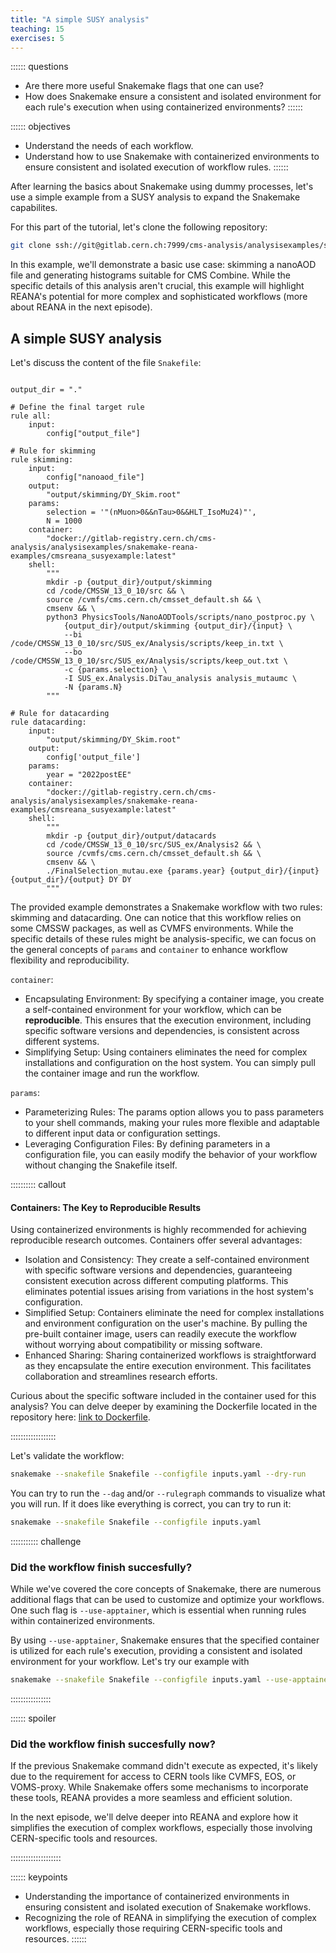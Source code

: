 ```yaml
---
title: "A simple SUSY analysis"
teaching: 15 
exercises: 5
---
```


:::::: questions
 - Are there more useful Snakemake flags that one can use? 
 - How does Snakemake ensure a consistent and isolated environment for each rule's execution when using containerized environments?
::::::

:::::: objectives
 - Understand the needs of each workflow.
 - Understand how to use Snakemake with containerized environments to ensure consistent and isolated execution of workflow rules.
::::::

After learning the basics about Snakemake using dummy processes, let's use a simple example from a SUSY analysis to expand the Snakemake capabilites. 

For this part of the tutorial, let's clone the following repository:
```BASH
git clone ssh://git@gitlab.cern.ch:7999/cms-analysis/analysisexamples/snakemake-reana-examples/cmsreana_susyexample.git
```

In this example, we'll demonstrate a basic use case: skimming a nanoAOD file and generating histograms suitable for CMS Combine. While the specific details of this analysis aren't crucial, this example will highlight REANA's potential for more complex and sophisticated workflows (more about REANA in the next episode). 

## A simple SUSY analysis

Let's discuss the content of the file `Snakefile`:

```

output_dir = "."

# Define the final target rule
rule all:
    input:
        config["output_file"]

# Rule for skimming
rule skimming:
    input:
        config["nanoaod_file"]
    output:
        "output/skimming/DY_Skim.root"
    params:
        selection = '"(nMuon>0&&nTau>0&&HLT_IsoMu24)"',
        N = 1000
    container:
        "docker://gitlab-registry.cern.ch/cms-analysis/analysisexamples/snakemake-reana-examples/cmsreana_susyexample:latest"
    shell:
        """
        mkdir -p {output_dir}/output/skimming
        cd /code/CMSSW_13_0_10/src && \
        source /cvmfs/cms.cern.ch/cmsset_default.sh && \
        cmsenv && \
        python3 PhysicsTools/NanoAODTools/scripts/nano_postproc.py \
            {output_dir}/output/skimming {output_dir}/{input} \
            --bi /code/CMSSW_13_0_10/src/SUS_ex/Analysis/scripts/keep_in.txt \
            --bo /code/CMSSW_13_0_10/src/SUS_ex/Analysis/scripts/keep_out.txt \
            -c {params.selection} \
            -I SUS_ex.Analysis.DiTau_analysis analysis_mutaumc \
            -N {params.N}
        """

# Rule for datacarding
rule datacarding:
    input:
        "output/skimming/DY_Skim.root"
    output:
        config['output_file']
    params:
        year = "2022postEE"
    container:
        "docker://gitlab-registry.cern.ch/cms-analysis/analysisexamples/snakemake-reana-examples/cmsreana_susyexample:latest"
    shell:
        """
        mkdir -p {output_dir}/output/datacards
        cd /code/CMSSW_13_0_10/src/SUS_ex/Analysis2 && \
        source /cvmfs/cms.cern.ch/cmsset_default.sh && \
        cmsenv && \
        ./FinalSelection_mutau.exe {params.year} {output_dir}/{input} {output_dir}/{output} DY DY
        """

```

The provided example demonstrates a Snakemake workflow with two rules: 
skimming and datacarding. One can notice that this workflow relies on some CMSSW packages, as well as CVMFS environments. While the specific details of these rules might be analysis-specific, we can focus on the general concepts of `params` and `container` to enhance workflow flexibility and reproducibility.

`container`:

 * Encapsulating Environment: By specifying a container image, you create a self-contained environment for your workflow, which can be **reproducible**. This ensures that the execution environment, including specific software versions and dependencies, is consistent across different systems. 
 * Simplifying Setup: Using containers eliminates the need for complex installations and configuration on the host system. You can simply pull the container image and run the workflow.

`params`:

 * Parameterizing Rules: The params option allows you to pass parameters to your shell commands, making your rules more flexible and adaptable to different input data or configuration settings.
 * Leveraging Configuration Files: By defining parameters in a configuration file, you can easily modify the behavior of your workflow without changing the Snakefile itself.


:::::::::: callout

#### Containers: The Key to Reproducible Results

Using containerized environments is highly recommended for achieving reproducible research outcomes. Containers offer several advantages:

 * Isolation and Consistency: They create a self-contained environment with specific software versions and dependencies, guaranteeing consistent execution across different computing platforms. This eliminates potential issues arising from variations in the host system's configuration.
 * Simplified Setup: Containers eliminate the need for complex installations and environment configuration on the user's machine. By pulling the pre-built container image, users can readily execute the workflow without worrying about compatibility or missing software.
 * Enhanced Sharing: Sharing containerized workflows is straightforward as they encapsulate the entire execution environment. This facilitates collaboration and streamlines research efforts.

Curious about the specific software included in the container used for this analysis? You can delve deeper by examining the Dockerfile located in the repository here: [link to Dockerfile](https://gitlab.cern.ch/cms-analysis/analysisexamples/snakemake-reana-examples/cmsreana_susyexample/-/blob/master/Dockerfile?ref_type=heads).

::::::::::::::::::


Let's validate the workflow:

```BASH
snakemake --snakefile Snakefile --configfile inputs.yaml --dry-run
```

You can try to run the `--dag` and/or `--rulegraph` commands to visualize what you will run. If it does like everything is correct, you can try to run it:

```BASH
snakemake --snakefile Snakefile --configfile inputs.yaml
```

::::::::::: challenge

### Did the workflow finish succesfully?

While we've covered the core concepts of Snakemake, there are numerous additional flags that can be used to customize and optimize your workflows. One such flag is `--use-apptainer`, which is essential when running rules within containerized environments.

By using `--use-apptainer`, Snakemake ensures that the specified container is utilized for each rule's execution, providing a consistent and isolated environment for your workflow. Let's try our example with

```BASH
snakemake --snakefile Snakefile --configfile inputs.yaml --use-apptainer
```
::::::::::::::::


:::::: spoiler

### Did the workflow finish succesfully now?

If the previous Snakemake command didn't execute as expected, it's likely due to the requirement for access to CERN tools like CVMFS, EOS, or VOMS-proxy. While Snakemake offers some mechanisms to incorporate these tools, REANA provides a more seamless and efficient solution.

In the next episode, we'll delve deeper into REANA and explore how it simplifies the execution of complex workflows, especially those involving CERN-specific tools and resources.

::::::::::::::::::::


:::::: keypoints
 - Understanding the importance of containerized environments in ensuring consistent and isolated execution of Snakemake workflows.
 - Recognizing the role of REANA in simplifying the execution of complex workflows, especially those requiring CERN-specific tools and resources.
::::::